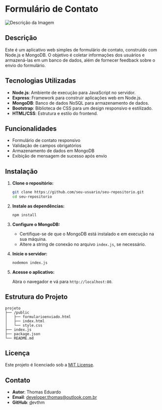 # Formulário de Contato

![Descrição da Imagem](images/aps.png)

## Descrição

Este é um aplicativo web simples de formulário de contato, construído com Node.js e MongoDB. O objetivo é coletar informações dos usuários e armazená-las em um banco de dados, além de fornecer feedback sobre o envio do formulário.

## Tecnologias Utilizadas

- **Node.js**: Ambiente de execução para JavaScript no servidor.
- **Express**: Framework para construir aplicações web em Node.js.
- **MongoDB**: Banco de dados NoSQL para armazenamento de dados.
- **Bootstrap**: Biblioteca de CSS para um design responsivo e estilizado.
- **HTML/CSS**: Estrutura e estilo do frontend.

## Funcionalidades

- Formulário de contato responsivo
- Validação de campos obrigatórios
- Armazenamento de dados em MongoDB
- Exibição de mensagem de sucesso após envio

## Instalação

1. **Clone o repositório:**

   ```bash
   git clone https://github.com/seu-usuario/seu-repositorio.git
   cd seu-repositorio
   ```
2. **Instale as dependências:**

   ```bash
   npm install
   ```
3. **Configure o MongoDB:**

   - Certifique-se de que o MongoDB está instalado e em execução na sua máquina.
   - Altere a string de conexão no arquivo `index.js`, se necessário.
4. **Inicie o servidor:**

   ```bash
   nodemon index.js
   ```
5. **Acesse o aplicativo:**

   Abra o navegador e vá para `http://localhost:80`.

## Estrutura do Projeto

```
projeto
├── /public
│   ├── formularioenviado.html
│   ├── index.html
│   └── style.css
├── index.js
├── package.json
└── README.md
```

## Licença

Este projeto é licenciado sob a [MIT License](LICENSE).

## Contato

- **Autor**: Thomas Eduardo
- **Email**: developer.thomas@outlook.com.br
- **GitHub**: [d](https://github.com/seu-usuario)evthm

